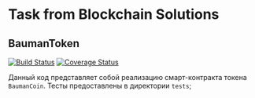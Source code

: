 # Task from Blockchain Solutions
## BaumanToken

[![Build Status](https://travis-ci.com/AndrewShukhtin/BCS-Test-Task.svg?branch=master)](https://travis-ci.com/AndrewShukhtin/BCS-Test-Task)  [![Coverage Status](https://coveralls.io/repos/github/AndrewShukhtin/BCS-Test-Task/badge.svg?branch=master)](https://coveralls.io/github/AndrewShukhtin/BCS-Test-Task?branch=master)

Данный код представляет собой реализацию смарт-контракта токена `BaumanCoin`.
Тесты предоставлены в директории `tests`;
